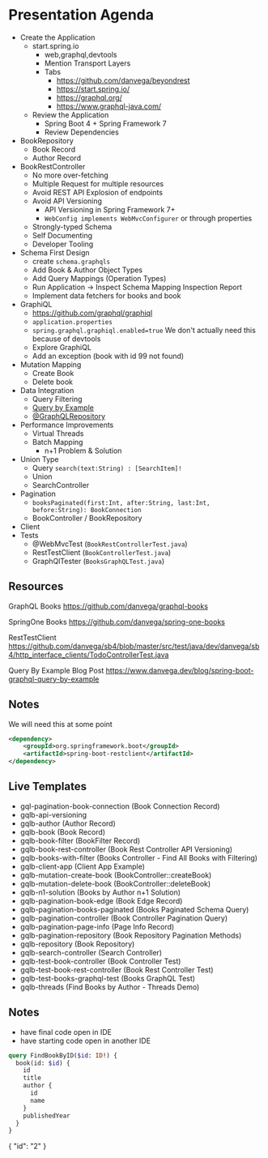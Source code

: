 # Presentation Agenda

- Create the Application
  - start.spring.io
    - web,graphql,devtools
    - Mention Transport Layers
    - Tabs
      - https://github.com/danvega/beyondrest
      - https://start.spring.io/
      - https://graphql.org/
      - https://www.graphql-java.com/
  - Review the Application
    - Spring Boot 4 + Spring Framework 7
    - Review Dependencies
- BookRepository
  - Book Record
  - Author Record
- BookRestController
  - No more over-fetching
  - Multiple Request for multiple resources
  - Avoid REST API Explosion of endpoints
  - Avoid API Versioning
    - API Versioning in Spring Framework 7+ 
    - `WebConfig implements WebMvcConfigurer` or through properties
  - Strongly-typed Schema
  - Self Documenting
  - Developer Tooling
- Schema First Design
  - create `schema.graphqls`
  - Add Book & Author Object Types
  - Add Query Mappings (Operation Types)
  - Run Application → Inspect Schema Mapping Inspection Report
  - Implement data fetchers for books and book
- GraphiQL
  - https://github.com/graphql/graphiql
  - `application.properties`
  - `spring.graphql.graphiql.enabled=true` We don't actually need this because of devtools
  - Explore GraphiQL
  - Add an exception (book with id 99 not found)
- Mutation Mapping
  - Create Book
  - Delete book
- Data Integration
  - Query Filtering
  - [Query by Example](https://docs.spring.io/spring-graphql/reference/data.html#data.querybyexample)
  - [@GraphQLRepository](https://docs.spring.io/spring-graphql/reference/data.html#data.querybyexample.registration)
- Performance Improvements
  - Virtual Threads
  - Batch Mapping
    - n+1 Problem & Solution
- Union Type
  - Query `search(text:String) : [SearchItem]!`
  - Union
  - SearchController
- Pagination
  - `booksPaginated(first:Int, after:String, last:Int, before:String): BookConnection`
  - BookController / BookRepository
- Client
- Tests
  - @WebMvcTest (`BookRestControllerTest.java`)
  - RestTestClient (`BookControllerTest.java`)
  - GraphQlTester (`BooksGraphQLTest.java`)



## Resources 

GraphQL Books
https://github.com/danvega/graphql-books 

SpringOne Books
https://github.com/danvega/spring-one-books 

RestTestClient
https://github.com/danvega/sb4/blob/master/src/test/java/dev/danvega/sb4/http_interface_clients/TodoControllerTest.java

Query By Example Blog Post
https://www.danvega.dev/blog/spring-boot-graphql-query-by-example

## Notes

We will need this at some point 

```xml
<dependency>
    <groupId>org.springframework.boot</groupId>
    <artifactId>spring-boot-restclient</artifactId>
</dependency>
```

## Live Templates

- gql-pagination-book-connection (Book Connection Record)
- gqlb-api-versioning
- gqlb-author (Author Record)
- gqlb-book (Book Record)
- gqlb-book-filter (BookFilter Record)
- gqlb-book-rest-controller (Book Rest Controller API Versioning)
- gqlb-books-with-filter (Books Controller - Find All Books with Filtering)
- gqlb-client-app (Client App Example)
- gqlb-mutation-create-book (BookController::createBook)
- gqlb-mutation-delete-book (BookController::deleteBook)
- gqlb-n1-solution (Books by Author n+1 Solution)
- gqlb-pagination-book-edge (Book Edge Record)
- gqlb-pagination-books-paginated (Books Paginated Schema Query)
- gqlb-pagination-controller (Book Controller Pagination Query)
- gqlb-pagination-page-info (Page Info Record)
- gqlb-pagination-repository (Book Repository Pagination Methods)
- gqlb-repository (Book Repository)
- gqlb-search-controller (Search Controller)
- gqlb-test-book-controller (Book Controller Test)
- gqlb-test-book-rest-controller (Book Rest Controller Test)
- gqlb-test-books-graphql-test (Books GraphQL Test)
- gqlb-threads (Find Books by Author - Threads Demo)



## Notes

- have final code open in IDE
- have starting code open in another IDE

```graphql
query FindBookByID($id: ID!) {
  book(id: $id) {
    id
    title
    author {
      id
      name
    }
    publishedYear
  }
}
```

{
"id": "2"
}